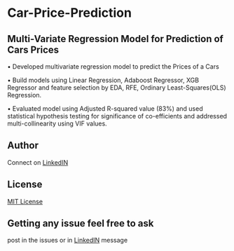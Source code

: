 # Car-Price-Prediction

## Multi-Variate Regression Model for Prediction of Cars Prices 

• Developed multivariate regression model to predict the Prices of a Cars

• Build models using Linear Regression, Adaboost Regressor, XGB Regressor and feature selection by EDA, RFE, Ordinary Least-Squares(OLS) Regression.

• Evaluated model using Adjusted R-squared value (83%) and used statistical hypothesis testing for significance of co-efficients and addressed multi-collinearity using VIF values.

## Author 

Connect on [LinkedIN](linkedin.com/in/lokeshgovula/)

## License

[MIT License](LICENSE)

## Getting any issue feel free to ask 

post in the issues or in [LinkedIN](linkedin.com/in/lokeshgovula/) message 
